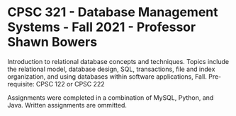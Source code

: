 # CPSC 321 - Database Management Systems - Fall 2021 - Professor Shawn Bowers

Introduction to relational database concepts and techniques. Topics include the relational model, 
database design, SQL, transactions, file and index organization, and using databases within software 
applications, Fall. Pre-requisite: CPSC 122 or CPSC 222

Assignments were completed in a combination of MySQL, Python, and Java. Written assignments are ommitted.